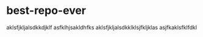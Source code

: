 # best-repo-ever

aklsfjkljalsdkkdjklf
asfklhjsakldhfks
aklsfjkljalsdkklklsjfkljklas
asjfkaklsfklfdkl

